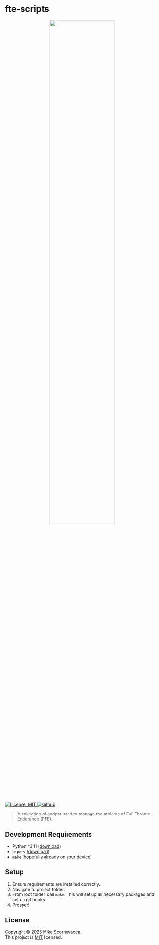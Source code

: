<h1 align="left">fte-scripts</h1>

<p align="center">
  <img src="https://fullthrottle.nyc/wp-content/uploads/2022/02/FT_logo_white-1.png" width="65%" />
</p>
<p>
  <a href="https://github.com/scornz/fte-scripts/blob/main/LICENSE" target="_blank">
    <img alt="License: MIT" src="https://img.shields.io/badge/License-MIT-yellow.svg" />
  </a>
  <a href="https://github.com/scornz" target="_blank">
    <img alt="Github" src="https://img.shields.io/badge/GitHub-@scornz-blue.svg" />
  </a>
</p>

> A collection of scripts used to manage the athletes of Full Throttle Endurance (FTE).

## Development Requirements

- Python ^3.11 ([download](https://www.python.org/downloads/))
- `pipenv` ([download](https://pipenv.pypa.io/en/latest/installation.html))
- `make` (hopefully already on your device)

## Setup

1.  Ensure requirements are installed correctly.
2.  Navigate to project folder.
3.  From root folder, call `make`. This will set up all necessary packages and set up git hooks.
4.  Prosper!

## License

Copyright © 2025 [Mike Scornavacca](https://github.com/scornz).<br />
This project is [MIT](https://github.com/scornz/fte-scripts/blob/main/LICENSE) licensed.
